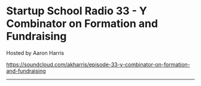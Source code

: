 # Startup School Radio 33 - Y Combinator on Formation and Fundraising

Hosted by Aaron Harris

https://soundcloud.com/akharris/episode-33-y-combinator-on-formation-and-fundraising

---
